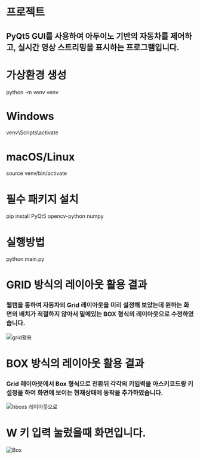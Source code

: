 # 프로젝트
## PyQt5 GUI를 사용하여 아두이노 기반의 자동차를 제어하고, 실시간 영상 스트리밍을 표시하는 프로그램입니다.

# 가상환경 생성
python -m venv venv

# Windows
venv\Scripts\activate

# macOS/Linux
source venv/bin/activate

# 필수 패키지 설치
pip install PyQt5 opencv-python numpy

# 실행방법
python main.py

# GRID 방식의 레이아웃 활용 결과
### 웹캠을 통하여 자동차의 Grid 레이아웃을 미리 설정해 보았는데 원하는 화면의 배치가 적절하지 않아서 밑에있는 BOX 형식의 레이아웃으로 수정하였습니다.
![grid활용](./images/grid%20활용.jpg)

# BOX 방식의 레이아웃 활용 결과
### Grid 레이아웃에서 Box 형식으로 전환뒤 각각의 키입력을 아스키코드랑 키설정을 하여 화면에 보이는 현재상태에 동작을 추가하였습니다.
![hboxs 레이아웃으로](./images/hboxs%20레이아웃으로.jpg)

# W 키 입력 눌렀을때 화면입니다.
![Box](./images/Box.jpg)